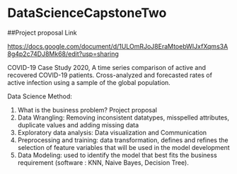 # DataScienceCapstoneTwo

##Project proposal Link 

https://docs.google.com/document/d/1ULOmRJoJ8EraMtoebWIJxfXqms3A8g4p2c74DJ8Mk68/edit?usp=sharing

COVID-19 Case Study 2020, A time series comparison of active and recovered COVID-19
patients. Cross-analyzed and forecasted rates of active infection using a sample of the global population.

Data Science Method:
1. What is the business problem? Project proposal
2. Data Wrangling: Removing inconsistent datatypes, misspelled attributes, duplicate values and adding missing data 
3. Exploratory data analysis: Data visualization and Communication 
4. Preprocessing and training: data transformation, defines and refines the selection of feature variables that will be used in the model development  
5. Data Modeling: used to identify the model that best fits the business requirement (software : KNN, Naive Bayes, Decision Tree). 

